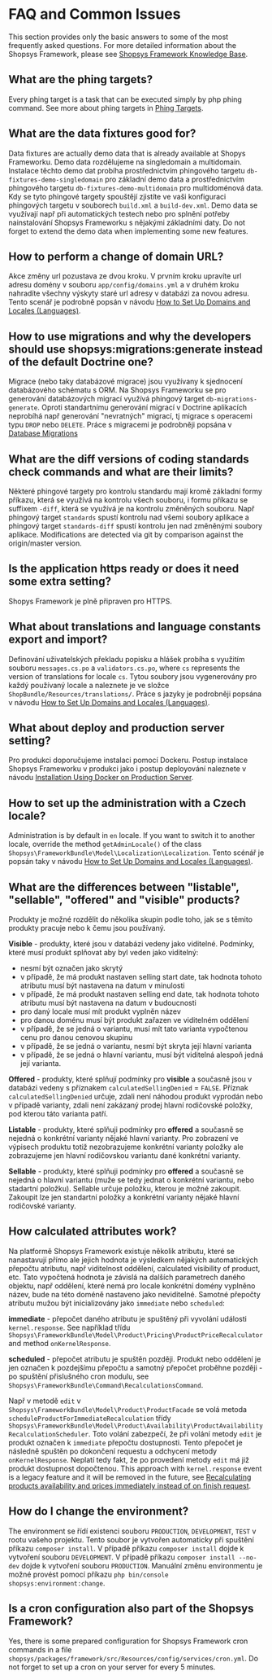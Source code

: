 # FAQ and Common Issues

This section provides only the basic answers to some of the most frequently asked questions.
For more detailed information about the Shopsys Framework, please see [Shopsys Framework Knowledge Base](../index.md).

## What are the phing targets?
Every phing target is a task that can be executed simply by php phing <target-name> command.
See more about phing targets in [Phing Targets](./phing-targets.md).

## What are the data fixtures good for?
Data fixtures are actually demo data that is already available at Shopys Frameworku.
Demo data rozdělujeme na singledomain a multidomain.
Instalace těchto demo dat probíha prostřednictvím phingového targetu `db-fixtures-demo-singledomain` pro základní demo data a prostřednictvím phingového targetu `db-fixtures-demo-multidomain` pro multidoménová data.
Kdy se tyto phingové targety spouštějí zjistíte ve vaši konfiguraci phingových targetu v souborech `build.xml` a `build-dev.xml`.
Demo data se využívají např při automatických testech nebo pro splnění potřeby nainstalování Shopsys Frameworku s nějakými základními daty.
Do not forget to extend the demo data when implementing some new features.

## How to perform a change of domain URL?
Akce změny url pozustava ze dvou kroku.
V prvním kroku upravíte url adresu domény v souboru `app/config/domains.yml` a v druhém kroku nahradíte všechny výskyty staré url adresy v databázi za novou adresu.
Tento scenář je podrobně popsán v návodu [How to Set Up Domains and Locales (Languages)](./how-to-set-up-domains-and-locales.md#4-change-the-url-address-for-an-existing-domain).

## How to use migrations and why the developers should use shopsys:migrations:generate instead of the default Doctrine one?
Migrace (nebo taky databázové migrace) jsou využívany k sjednocení databázového schématu s ORM.
Na Shopsys Frameworku se pro generování databázových migrací využívá phingový target `db-migrations-generate`.
Oproti standartnímu generování migrací v Doctrine aplikacích neprobíhá např generování "nevratných" migrací, tj migrace s operacemi typu `DROP` nebo `DELETE`.
Práce s migracemi je podrobněji popsána v [Database Migrations](./database-migrations.md)

## What are the diff versions of coding standards check commands and what are their limits?
Některé phingové targety pro kontrolu standardu mají kromě základní formy příkazu, která se využívá na kontrolu všech souboru, i formu příkazu se suffixem `-diff`, která se využívá je na kontrolu změněných souboru.
Např phingový target `standards` spustí kontrolu nad všemi soubory aplikace a phingový target `standards-diff` spustí kontrolu jen nad změněnými soubory aplikace.
Modifications are detected via git by comparison against the origin/master version.

## Is the application https ready or does it need some extra setting?
Shopys Framework je plně připraven pro HTTPS.

## What about translations and language constants export and import?
Definování uživatelských překladu popisku a hlášek probíha s využitím souboru `messages.cs.po` a `validators.cs.po`, where `cs` represents the version of translations for locale `cs`.
Tytou soubory jsou vygenerovány pro každý používaný locale a naleznete je ve složce `ShopBundle/Resources/translations/`.
Práce s jazyky je podrobněji popsána v návodu [How to Set Up Domains and Locales (Languages)](./how-to-set-up-domains-and-locales.md#3-locale-settings).

## What about deploy and production server setting?
Pro produkci doporučujeme instalaci pomocí Dockeru.
Postup instalace Shopsys Frameworku v produkci jako i postup deployování naleznete v návodu [Installation Using Docker on Production Server](../installation/installation-using-docker-on-production-server.md).

## How to set up the administration with a Czech locale?
Administration is by default in `en` locale.
If you want to switch it to another locale, override the method `getAdminLocale()` of the class `Shopsys\FrameworkBundle\Model\Localization\Localization`.
Tento scénář je popsán taky v návodu [How to Set Up Domains and Locales (Languages)](./how-to-set-up-domains-and-locales.md#36-locale-in-administration).

## What are the differences between "listable", "sellable", "offered" and "visible" products?
Produkty je možné rozdělit do několika skupin podle toho, jak se s těmito produkty pracuje nebo k čemu jsou používaný.

**Visible** - produkty, které jsou v databázi vedeny jako viditelné.
Podmínky, které musí produkt splňovat aby byl veden jako viditelný:
- nesmí být označen jako skrytý
- v případě, že má produkt nastaven selling start date, tak hodnota tohoto atributu musí být nastavena na datum v minulosti
- v případě, že má produkt nastaven selling end date, tak hodnota tohoto atributu musí být nastavena na datum v budoucnosti
- pro daný locale musí mít produkt vyplněn název
- pro danou doménu musí být produkt zařazen ve viditelném oddělení
- v případě, že se jedná o variantu, musí mít tato varianta vypočtenou cenu pro danou cenovou skupinu
- v případě, že se jedná o variantu, nesmí být skryta její hlavní varianta
- v případě, že se jedná o hlavní variantu, musí být viditelná alespoň jedná její varianta.

**Offered** - produkty, které splňují podmínky pro **visible** a současně jsou v databázi vedeny s příznakem `calculatedSellingDenied` = `FALSE`.
Příznak `calculatedSellingDenied` určuje, zdali není náhodou produkt vyprodán nebo v případě varianty, zdali není zakázaný prodej hlavní rodičovské položky, pod kterou táto varianta patří.

**Listable** - produkty, které splňuji podmínky pro **offered** a současně se nejedná o konkrétní varianty nějaké hlavní varianty.
Pro zobrazení ve výpisech produktu totiž nezobrazujeme konkrétní varianty položky ale zobrazujeme jen hlavní rodičovskou variantu dané konkrétní varianty.

**Sellable** - produkty, které splňuji podmínky pro **offered** a současně se nejedná o hlavní variantu (muže se tedy jednat o konkrétní variantu, nebo stadartní položku).
Sellable určuje položku, kterou je možné zakoupit.
Zakoupit lze jen standartní položky a konkrétní varianty nějaké hlavní rodičovské varianty.

## How calculated attributes work?
Na platformě Shopsys Framework existuje několik atributu, které se nanastavují přímo ale jejich hodnota je výsledkem nějakých automatických přepočtu atributu, např viditelnost oddělení, calculated visibility of product, etc.
Tato vypočtená hodnota je závislá na dalších parametrech daného objektu, např oddělení, které nemá pro locale konkrétní domény vyplněno název, bude na této doméně nastaveno jako neviditelné.
Samotné přepočty atributu mužou být inicializovány jako `immediate` nebo `scheduled`:

**immediate** - přepočet daného atributu je spuštěný při vyvolání události `kernel.response`.
See například třídu `Shopsys\FrameworkBundle\Model\Product\Pricing\ProductPriceRecalculator` and method `onKernelResponse`.

**scheduled** - přepočet atributu je spuštěn později.
Produkt nebo oddělení je jen označen k pozdejšímu přepočtu a samotný přepočet proběhne později - po spuštění přislušného cron modulu, see `Shopsys\FrameworkBundle\Command\RecalculationsCommand`.

Např v metodě `edit` v `Shopsys\FrameworkBundle\Model\Product\ProductFacade` se volá metoda `scheduleProductForImmediateRecalculation` třídy `Shopsys\FrameworkBundle\Model\Product\Availability\ProductAvailabilityRecalculationScheduler`.
Toto volání zabezpečí, že při volání metody `edit` je produkt označen k `immediate` přepočtu dostupnosti.
Tento přepočet je následně spuštěn po dokončení requestu a odchycení metody `onKernelResponse`.
Neplatí tedy fakt, že po provedení metody `edit` má již produkt dostupnost dopočtenou.
This approach with `kernel.response` event is a legacy feature and it will be removed in the future, see [Recalculating products availability and prices immediately instead of on finish request](https://github.com/shopsys/shopsys/issues/202).

## How do I change the environment?
The environment se řídí existenci souboru `PRODUCTION`, `DEVELOPMENT`, `TEST` v rootu vašeho projektu.
Tento soubor je vytvořen automaticky při spuštění příkazu `composer install`.
V případě příkazu `composer install` dojde k vytvoření souboru `DEVELOPMENT`.
V případě příkazu `composer install --no-dev` dojde k vytvoření souboru `PRODUCTION`.
Manuální změnu environmentu je možné provést pomocí příkazu `php bin/console shopsys:environment:change`.

## Is a cron configuration also part of the Shopsys Framework?
Yes, there is some prepared configuration for Shopsys Framework cron commands in a file `shopsys/packages/framework/src/Resources/config/services/cron.yml`.
Do not forget to set up a cron on your server for every 5 minutes.



